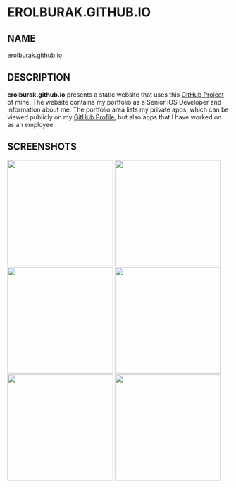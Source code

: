 # EROLBURAK.GITHUB.IO

## NAME
erolburak.github.io

## DESCRIPTION
**erolburak.github.io** presents a static website that uses this [GitHub Project](https://github.com/erolburak/erolburak.com) of mine. The website contains my portfolio as a Senior iOS Developer and information about me. The portfolio area lists my private apps, which can be viewed publicly on my [GitHub Profile](https://github.com/erolburak), but also apps that I have worked on as an employee.

## SCREENSHOTS
<img width="240" src="https://github.com/user-attachments/assets/d61c37bf-640b-413a-a46c-382ad9f669a9#gh-light-mode-only">
<img width="240" src="https://github.com/user-attachments/assets/7bc56f58-5474-4502-a047-749cf95d5400#gh-dark-mode-only">
<img width="240" src="https://github.com/user-attachments/assets/130e113d-7c8b-4dd4-9baa-2f66ab7a6aad#gh-light-mode-only">
<img width="240" src="https://github.com/user-attachments/assets/5c2809f7-0128-41b5-942c-7202a5991222#gh-dark-mode-only">
<img width="240" src="https://github.com/user-attachments/assets/95158c56-6141-4671-89a4-79f096b75f5e#gh-light-mode-only">
<img width="240" src="https://github.com/user-attachments/assets/5dae365f-3829-4afa-a073-7fb5016b286a#gh-dark-mode-only">
